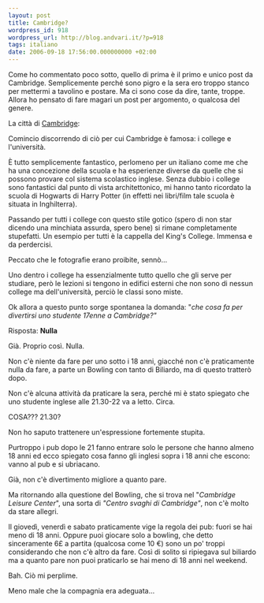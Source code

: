 ```yaml
---
layout: post
title: Cambridge?
wordpress_id: 918
wordpress_url: http://blog.andvari.it/?p=918
tags: italiano
date: 2006-09-18 17:56:00.000000000 +02:00
---
```

Come ho commentato poco sotto, quello di prima è il primo e unico post da Cambridge. Semplicemente perché sono pigro e la sera ero troppo stanco per mettermi a tavolino e postare. Ma ci sono cose da dire, tante, troppe. Allora ho pensato di fare magari un post per argomento, o qualcosa del genere.

La città di <a href="http://it.wikipedia.org/wiki/Cambridge">Cambridge</a>:

<!--more-->

Comincio discorrendo di ciò per cui Cambridge è famosa: i college e l'università.

È tutto semplicemente fantastico, perlomeno per un italiano come me che ha una concezione della scuola e ha esperienze diverse da quelle che si possono provare col sistema scolastico inglese. Senza dubbio i college sono fantastici dal punto di vista architettonico, mi hanno tanto ricordato la scuola di Hogwarts di Harry Potter (in effetti nei libri/film tale scuola è situata in Inghilterra).

Passando per tutti i college con questo stile gotico (spero di non star dicendo una minchiata assurda, spero bene) si rimane completamente stupefatti. Un esempio per tutti è la cappella del King's College. Immensa e da perdercisi.

Peccato che le fotografie erano proibite, sennò...

Uno dentro i college ha essenzialmente tutto quello che gli serve per studiare, però le lezioni si tengono in edifici esterni che non sono di nessun college ma dell'università, perciò le classi sono miste.

Ok allora a questo punto sorge spontanea la domanda: "<em>che cosa fa per divertirsi uno studente 17enne a Cambridge?"</em>

Risposta: <strong>Nulla</strong>

Già. Proprio così. Nulla.

Non c'è niente da fare per uno sotto i 18 anni, giacché non c'è praticamente nulla da fare, a parte un Bowling con tanto di Biliardo, ma di questo tratterò dopo.

Non c'è alcuna attività da praticare la sera, perché mi è stato spiegato che uno studente inglese alle 21.30-22 va a letto. Circa.

COSA??? 21.30?

Non ho saputo trattenere un'espressione fortemente stupita.

Purtroppo i pub dopo le 21 fanno entrare solo le persone che hanno almeno 18 anni ed ecco spiegato cosa fanno gli inglesi sopra i 18 anni che escono: vanno al pub e si ubriacano.

Già, non c'è divertimento migliore a quanto pare.

Ma ritornando alla questione del Bowling, che si trova nel "<em>Cambridge Leisure Center</em>", una sorta di <em>"Centro svaghi di Cambridge"</em>, non c'è molto da stare allegri.

Il giovedì, venerdì e sabato praticamente vige la regola dei pub: fuori se hai meno di 18 anni. Oppure puoi giocare solo a bowling, che detto sinceramente 6£ a partita (qualcosa come 10 €) sono un po' troppi considerando che non c'è altro da fare. Così di solito si ripiegava sul biliardo ma a quanto pare non puoi praticarlo se hai meno di 18 anni nel weekend.

Bah. Ciò mi perplime.

Meno male che la compagnia era adeguata...

